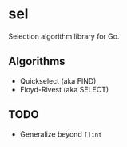 # sel

Selection algorithm library for Go.

## Algorithms
- Quickselect (aka FIND)
- Floyd-Rivest (aka SELECT)

## TODO
- Generalize beyond `[]int`
